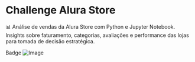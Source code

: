 # Challenge Alura Store
📊 Análise de vendas da Alura Store com Python e Jupyter Notebook. Insights sobre faturamento, categorias, avaliações e performance das lojas para tomada de decisão estratégica.

Badge
![Image](https://github.com/user-attachments/assets/c01f07c6-8970-444b-ba91-c116f494bb03)
